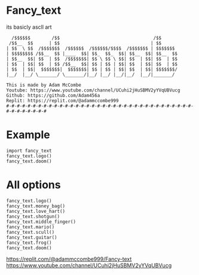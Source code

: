 # Fancy_text
its basicly ascll art
```
  /$$$$$$        /$$                                   /$$      
 /$$__  $$      | $$                                  | $$      
| $$  \ $$  /$$$$$$$  /$$$$$$  /$$$$$$/$$$$  /$$$$$$$ | $$$$$$$ 
| $$$$$$$$ /$$__  $$ |____  $$| $$_  $$_  $$| $$__  $$| $$__  $$
| $$__  $$| $$  | $$  /$$$$$$$| $$ \ $$ \ $$| $$  | $$| $$  | $$
| $$  | $$| $$  | $$ /$$__  $$| $$ | $$ | $$| $$  | $$| $$  | $$
| $$  | $$|  $$$$$$$|  $$$$$$$| $$ | $$ | $$| $$  | $$| $$$$$$$/
|__/  |__/ \_______/ \_______/|__/ |__/ |__/|__/  |__/|_______/

This is made by Adam McCombe
Youtube: https://www.youtube.com/channel/UCuhi2jHuSBMV2yYVqUBVucg
Github: https://github.com/Adam456a
Replit: https://replit.com/@adammccombe999
#-#-#-#-#-#-#-#-#-#-#-#-#-#-#-#-#-#-#-#-#-#-#-#-#-#-#-#-#-#-#-#-#-#-#-#-#-#-#-#-#-#-#
```
# Example

```
import fancy_text
fancy_text.logo()
fancy_text.doom()
```
# All options
```
fancy_text.logo()
fancy_text.money_bag()
fancy_text.love_hart()
fancy_text.shotgun()
fancy_text.middle_finger()
fancy_text.mario()
fancy_text.scull()
fancy_text.guitar()
fancy_text.frog()
fancy_text.doom()
```
https://replit.com/@adammccombe999/Fancy-text
https://www.youtube.com/channel/UCuhi2jHuSBMV2yYVqUBVucg
